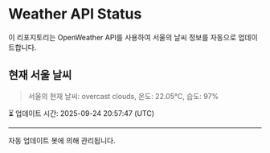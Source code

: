 
# Weather API Status

이 리포지토리는 OpenWeather API를 사용하여 서울의 날씨 정보를 자동으로 업데이트합니다.

## 현재 서울 날씨
> 서울의 현재 날씨: overcast clouds, 온도: 22.05°C, 습도: 97%

⏳ 업데이트 시간: 2025-09-24 20:57:47 (UTC)

---
자동 업데이트 봇에 의해 관리됩니다.

